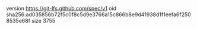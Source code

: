 version https://git-lfs.github.com/spec/v1
oid sha256:ad035856b72f5c0f8c5d9e3766a15c866b8e9d41938d1f1eefa6f2508535e68f
size 3755
